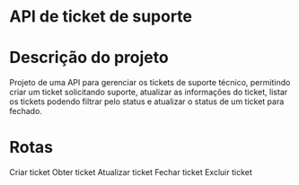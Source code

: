 # API de ticket de suporte
 
# Descrição do projeto

Projeto de uma API para gerenciar os tickets de suporte técnico, permitindo criar um ticket solicitando suporte, atualizar as informações do ticket, listar os tickets podendo filtrar pelo status e atualizar o status de um ticket para fechado.

# Rotas

Criar ticket 
Obter ticket
Atualizar ticket
Fechar ticket
Excluir ticket